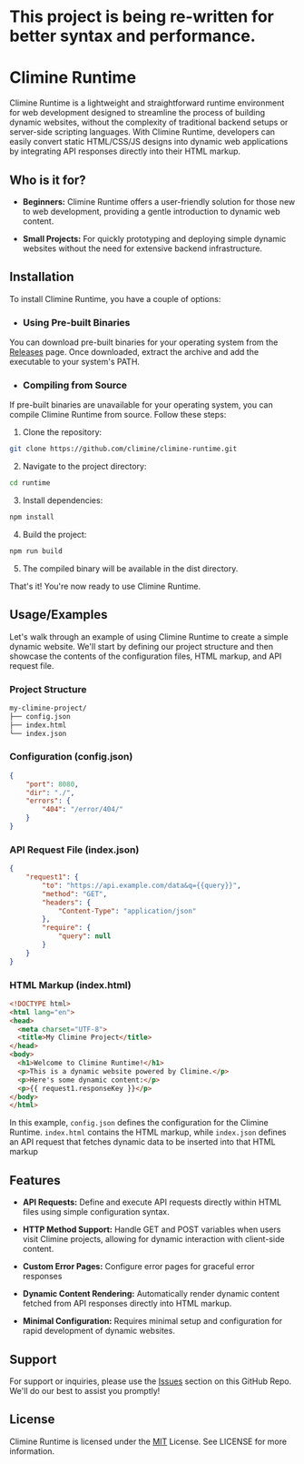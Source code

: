# This project is being re-written for better syntax and performance.

# Climine Runtime

Climine Runtime is a lightweight and straightforward runtime environment for web development designed to streamline the process of building dynamic websites, without the complexity of traditional backend setups or server-side scripting languages. With Climine Runtime, developers can easily convert static HTML/CSS/JS designs into dynamic web applications by integrating API responses directly into their HTML markup.

## Who is it for?
 - **Beginners:** Climine Runtime offers a user-friendly solution for those new to web development, providing a gentle introduction to dynamic web content.

 - **Small Projects:** For quickly prototyping and deploying simple dynamic websites without the need for extensive backend infrastructure.
## Installation

To install Climine Runtime, you have a couple of options:

 - ### Using Pre-built Binaries
 You can download pre-built binaries for your operating system from the [Releases](https://github.com/climine/climine-runtime/releases/latest) page. Once downloaded, extract the archive and add the executable to your system's PATH.
    
 - ### Compiling from Source
 If pre-built binaries are unavailable for your operating system, you can compile Climine Runtime from source. Follow these steps:
 
 1. Clone the repository: 
 ```bash
 git clone https://github.com/climine/climine-runtime.git
 ```
 2. Navigate to the project directory: 
 ```bash
 cd runtime
 ```
 3. Install dependencies: 
 ```bash
 npm install
 ```
 4. Build the project: 
 ```bash
 npm run build
 ```
 5. The compiled binary will be available in the dist directory.
  
  
That's it! You're now ready to use Climine Runtime.

## Usage/Examples

Let's walk through an example of using Climine Runtime to create a simple dynamic website. We'll start by defining our project structure and then showcase the contents of the configuration files, HTML markup, and API request file.


### Project Structure
```bash
my-climine-project/
├── config.json
├── index.html
└── index.json

```

### Configuration (config.json)
```json
{
    "port": 8080,
    "dir": "./",
    "errors": {
        "404": "/error/404/"
    }
}
```

### API Request File (index.json)
```json
{
    "request1": {
        "to": "https://api.example.com/data&q={{query}}",
        "method": "GET",
        "headers": {
            "Content-Type": "application/json"
        },
        "require": {
            "query": null
        }
    }
}
```

### HTML Markup (index.html)
```html
<!DOCTYPE html>
<html lang="en">
<head>
  <meta charset="UTF-8">
  <title>My Climine Project</title>
</head>
<body>
  <h1>Welcome to Climine Runtime!</h1>
  <p>This is a dynamic website powered by Climine.</p>
  <p>Here's some dynamic content:</p>
  <p>{{ request1.responseKey }}</p>
</body>
</html>
```

In this example, `config.json` defines the configuration for the Climine Runtime. `index.html` contains the HTML markup, while `index.json` defines an API request that fetches dynamic data to be inserted into that HTML markup
## Features

- **API Requests:** Define and execute API requests directly within HTML files using simple configuration syntax.

 - **HTTP Method Support:** Handle GET and POST variables when users visit Climine projects, allowing for dynamic interaction with client-side content.

 - **Custom Error Pages:** Configure error pages for graceful error responses

 - **Dynamic Content Rendering:** Automatically render dynamic content fetched from API responses directly into HTML markup.

 - **Minimal Configuration:** Requires minimal setup and configuration for rapid development of dynamic websites.
## Support

For support or inquiries, please use the [Issues](https://github.com/climine/climine-runtime/issues) section on this GitHub Repo. We'll do our best to assist you promptly!
## License

Climine Runtime is licensed under the [MIT](https://github.com/climine/climine-runtime/blob/main/LICENSE) License. See LICENSE for more information.

